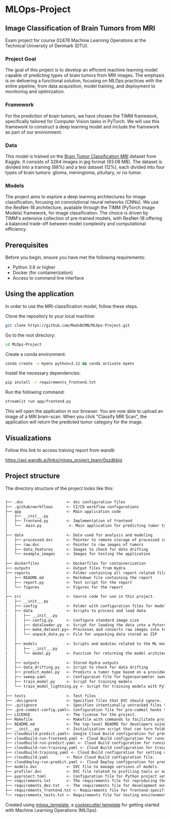 # MLOps-Project 
## Image Classification of Brain Tumors from MRI

Exam project for course 02476 Machine Learning Operations at the Technical University of Denmark (DTU).

### Project Goal
The goal of this project is to develop an efficient machine learning model capable of predicting types of brain tumors from MRI images. The emphasis is on delivering a functional solution, focusing on MLOps practices with the entire pipeline, from data acquisition, model training, and deployment to monitoring and optimization. 

### Framework
For the prediction of brain tumors, we have chosen the TIMM framework, specifically tailored for Computer Vision tasks in PyTorch.
We will use this framework to construct a deep learning model and include the framework as part of our environment.

### Data
This model is trained on the [Brain Tumor Classification MRI](https://www.kaggle.com/datasets/sartajbhuvaji/brain-tumor-classification-mri) dataset from Kaggle. It consists of 3264 images in jpg format (93.08 MB). The dataset is divided into a training (88%) and a test dataset (12%), each divided into four types of brain tumors: glioma, meningioma, pituitary, or no tumor.

### Models
The project aims to explore a deep learning architectures for image classification, focusing on convolutional neural networks (CNNs). We use the ResNet-18 architecture, available through the TIMM (PyTorch Image Models) framework, for image classification. The choice is driven by TIMM's extensive collection of pre-trained models, with ResNet-18 offering a balanced trade-off between model complexity and computational efficiency.

## Prerequisites

Before you begin, ensure you have met the following requirements:
- Python 3.8 or higher
- Docker (for containerization)
- Access to command line interface

## Using the application

In order to use the MRI-classification model, follow these steps.

Clone the repository to your local machine:

```bash
git clone https://github.com/MadsBCMN/MLOps-Project.git
```

Go to the root directory:

```bash
cd MLOps-Project
```

Create a conda environment:

```bash
conda create -n myenv python=3.11 && conda activate myenv
```

Install the necessary dependencies:

```bash
pip install -r requirements_frontend.txt
```

Run the following command:

```bash
streamlit run app/frontend.py
```

This will open the application in our browser. You are now able to upload an image of a MRI brain-scan. When you click "Classify MRI Scan", the application will return the predicted tumor category for the image.


## Visualizations

Follow this link to access training report from wandb

https://api.wandb.ai/links/mlops_project_team/0szdkbjq

## Project structure


The directory structure of the project looks like this:

```txt

├── .dvc                   <- dvc configuration files
├── .github/workflows      <- CI/CD workflow configurations
├── app                    <- Main application code
│   ├── __init__.py
│   ├── frontend.py        <- Implementation of frontend
│   └──  main.py            <- Main application for predicting tumor type
│
├── data                   <- Data used for analysis and modeling
│   ├── processed.dvc      <- Pointer to remote storage of processed images for training and testing
│   ├── raw.dvc            <- Pointer to raw images of tumors
│   ├── data_features      <- Images to check for data drifting
│   └── example_images     <- Images for testing the application
│
├── dockerfiles            <- Dockerfiles for containerization
├── outputs                <- Output files from Hydra
├── reports                <- Folder containing all report related files
│   ├── README.md          <- Markdown file containing the report
│   ├── report.py          <- Test script for the report
│   └── figures            <- Figures for the report
│
├── src                    <- Source code for use in this project.
│   ├── __init__.py        
│   ├── config             <- Folder with configuration files for models, training, etc.
│   ├── data               <- Scripts to process and load data
│   │   ├── __init__.py
│   │   ├── config.py      <- Configure standard image size
│   │   ├── dataloader.py  <- Script for loading the data into a Pytorch Dataset
│   │   ├── make_dataset.py<- Processes and converts raw images into tensors
│   │   └── unpack_data.py <- File for unpacking data stored as ZIP
│   │
│   ├── models             <- Scripts and modules related to the ML models
│   │   ├── __init__.py
│   │   └── model.py       <- Function for returning the model architecture
│   │
│   ├── outputs            <- Stored Hydra outputs
│   ├── data_drifting.py   <- Script to check for data drifting
│   ├── predict_model.py   <- Predicts a tumor type based on a provided raw image
│   ├── sweep.yaml         <- Configuraion file for hyperparameter sweep
│   ├── train_model.py     <- Script for training models
│   └── train_model_lightning.py <- Script for training models with PyTorch Lightning
│
├── tests                  <- Test files
├── .dvcignore             <- Specifies files that DVC should ignore.
├── .gitignore             <- Specifies intentionally untracked files to ignore in Git.
├── .pre-commit-config.yaml<- Configuration file for pre-commit hooks to standardize code.
├── LICENSE                <- The license for the project.
├── Makefile               <- Makefile with commands to facilitate project tasks.
├── README.md              <- The top-level README for developers using this project.
├── __init__.py            <- Initialization script that can turn folders into Python packages.
├── cloudbuild-predict.yaml<- Google Cloud Build configuration for prediction tasks.
├── cloudbuild-run-frontend.yaml <- Cloud Build configuration for running the frontend.
├── cloudbuild-run-predict.yaml <- Cloud Build configuration for running predictions.
├── cloudbuild-run-training.yaml <- Cloud Build configuration for training tasks.
├── cloudbuild-training.yaml <- Cloud Build configuration for setting up training environments.
├── cloudbuild.yaml        <- Main Cloud Build configuration file.
├── clouddeploy-run-predict.yaml <- Cloud Deploy configuration for prediction services.
├── models.dvc             <- DVC file to manage versions of models.
├── profiler.dvc           <- DVC file related to profiling tools or output.
├── pyproject.toml         <- Configuration file for Python project settings.
├── requirements.txt       <- The requirements file for reproducing the analysis environment.
├── requirements_dev.txt   <- The requirements file for development environments.
├── requirements_frontend.txt <- Requirements file for frontend-specific dependencies.
└── requirements_tests.txt <- Requirements file for testing environments.


```

Created using [mlops_template](https://github.com/SkafteNicki/mlops_template),
a [cookiecutter template](https://github.com/cookiecutter/cookiecutter) for getting
started with Machine Learning Operations (MLOps).
